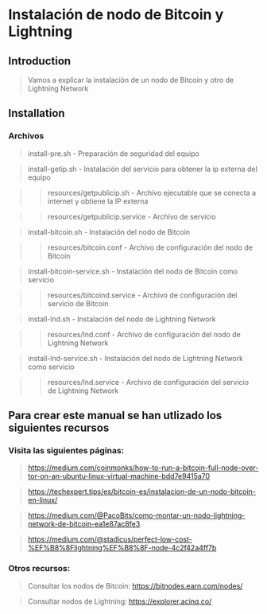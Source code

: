 # Instalación de nodo de Bitcoin y Lightning

## Introduction

> Vamos a explicar la instalación de un nodo de Bitcoin y otro de Lightning Network            


## Installation

### Archivos

> install-pre.sh - Preparación de seguridad del equipo

> install-getip.sh - Instalación del servicio para obtener la ip externa del equipo

>> resources/getpublicip.sh - Archivo ejecutable que se conecta a internet y obtiene la IP externa

>> resources/getpublicip.service - Archivo de servicio

> install-bitcoin.sh - Instalación del nodo de Bitcoin

>> resources/bitcoin.conf - Archivo de configuración del nodo de Bitcoin

> install-bitcoin-service.sh - Instalación del nodo de Bitcoin como servicio

>> resources/bitcoind.service - Archivo de configuración del servicio de Bitcoin

> install-lnd.sh - Instalación del nodo de Lightning Network

>> resources/lnd.conf - Archivo de configuración del nodo de Lightning Network

> install-lnd-service.sh - Instalación del nodo de Lightning Network como servicio

>> resources/lnd.service - Archivo de configuración del servicio de Lightning Network

## Para crear este manual se han utlizado los siguientes recursos

### Visita las siguientes páginas:

> https://medium.com/coinmonks/how-to-run-a-bitcoin-full-node-over-tor-on-an-ubuntu-linux-virtual-machine-bdd7e9415a70

> https://techexpert.tips/es/bitcoin-es/instalacion-de-un-nodo-bitcoin-en-linux/

> https://medium.com/@PacoBits/como-montar-un-nodo-lightning-network-de-bitcoin-ea1e87ac8fe3

> https://medium.com/@stadicus/perfect-low-cost-%EF%B8%8Flightning%EF%B8%8F-node-4c2f42a4ff7b

### Otros recursos:

> Consultar los nodos de Bitcoin: https://bitnodes.earn.com/nodes/

> Consultar nodos de Lightning: https://explorer.acinq.co/

